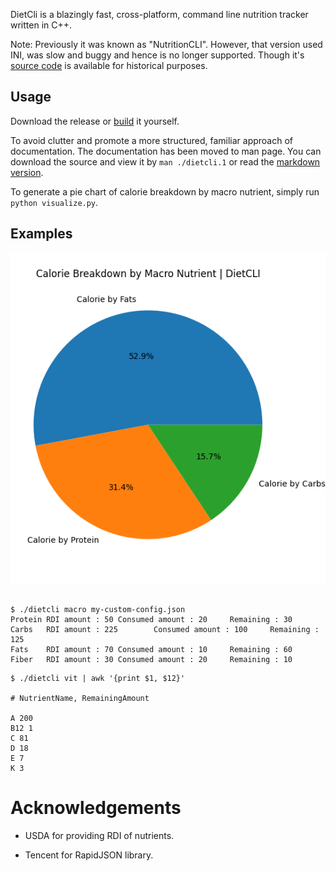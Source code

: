 DietCli is a blazingly fast, cross-platform, command line nutrition tracker written in C++.

Note: Previously it was known as "NutritionCLI". However, that version used INI, was slow and buggy and hence is no longer supported. Though it's [source code](https://github.com/hstsethi/nutritioncli) is available for historical purposes.

## Usage

Download the release or [build](build.md) it yourself.

To avoid clutter and promote a more structured, familiar approach of documentation. The documentation has been moved to man page. You can download the source and view it by `man ./dietcli.1` or read the [markdown version](docs/dietcli.md).


To generate a pie chart of calorie breakdown by macro nutrient, simply run `python visualize.py`. 


## Examples

![img](pie-diet-cli-default.png)

```

$ ./dietcli macro my-custom-config.json
Protein RDI amount : 50 Consumed amount : 20     Remaining : 30
Carbs   RDI amount : 225        Consumed amount : 100     Remaining : 125
Fats    RDI amount : 70 Consumed amount : 10     Remaining : 60
Fiber   RDI amount : 30 Consumed amount : 20     Remaining : 10

```

```
$ ./dietcli vit | awk '{print $1, $12}'

# NutrientName, RemainingAmount

A 200
B12 1
C 81
D 18
E 7
K 3

```

# Acknowledgements

- USDA for providing RDI of nutrients.

- Tencent for RapidJSON library.

